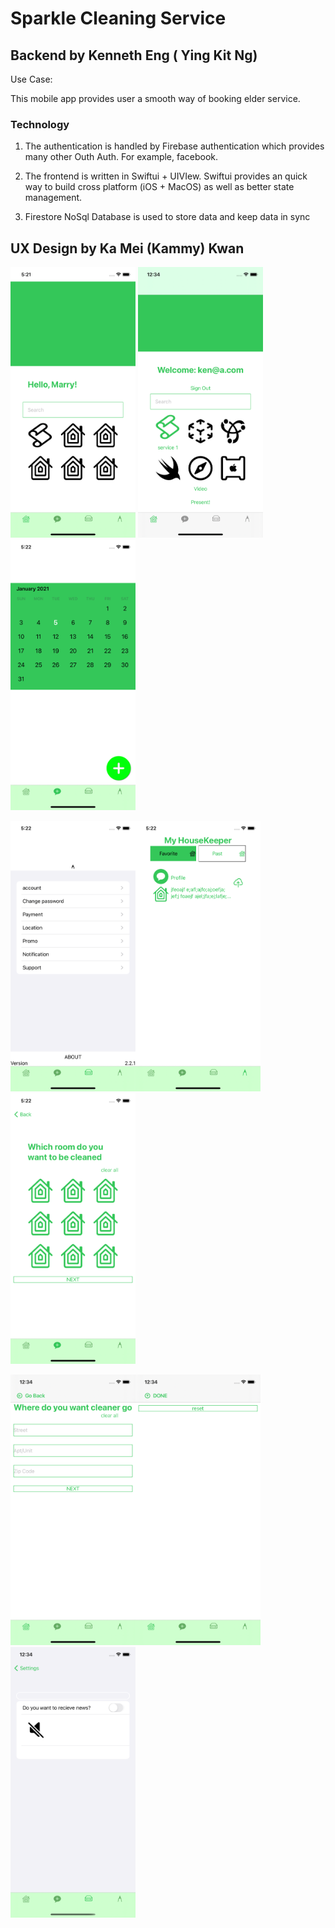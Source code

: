 #  Sparkle Cleaning Service 

## Backend by Kenneth Eng ( Ying Kit Ng)

Use Case:

This mobile app provides user a smooth way of booking elder service. 

### Technology 

1. The authentication is handled by Firebase authentication which provides many other Outh Auth. For example, facebook. 

2. The frontend is written in Swiftui + UIVIew. Swiftui provides an quick way to build cross platform (iOS + MacOS) as well as better state management. 

3. Firestore NoSql Database is used to store data and keep data in  sync 



## UX Design  by Ka Mei (Kammy) Kwan


<img src="https://github.com/kent5i5/SparkleCleaningService/blob/main/doc/home.png" width="200" > <img src="https://github.com/kent5i5/SparkleCleaningService/blob/main/doc/home_after_login.png" width="200" ><img src="https://github.com/kent5i5/SparkleCleaningService/blob/main/doc/calender.png" width="200" >

<img src="https://github.com/kent5i5/SparkleCleaningService/blob/main/doc/profile.png" width="200" ><img src="https://github.com/kent5i5/SparkleCleaningService/blob/main/doc/workerlist.png" width="200" ><img src="https://github.com/kent5i5/SparkleCleaningService/blob/main/doc/select_service.png" width="200" >

<img src="https://github.com/kent5i5/SparkleCleaningService/blob/main/doc/service_request3.png" width="200" ><img src="https://github.com/kent5i5/SparkleCleaningService/blob/main/doc/service_request4.png" width="200" ><img src="https://github.com/kent5i5/SparkleCleaningService/blob/main/doc/notification_setting.png" width="200" >



